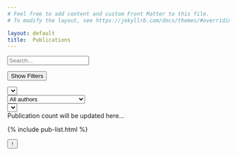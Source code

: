 ```yaml
---
# Feel free to add content and custom Front Matter to this file.
# To modify the layout, see https://jekyllrb.com/docs/themes/#overriding-theme-defaults

layout: default
title:  Publications
---
```



<div class="publications">

<div class="search-and-filter-panel">
   <!-- Search Bar and Reset Button -->
  <div class="search-bar">
    <input type="text" id="search-bar" placeholder="Search..." />
    <div id="reset-all-filters"></div>
  </div>

  <!-- Filter Panel -->
  <button id="filter-toggle-button">Show Filters</button>
  <div class="filter-panel">
    <!-- Filter by Year -->
    <div class="filter-container">
      <div class="select-container">
        <select id="year-filter">
          <!-- Years will be added here dynamically -->
        </select>
      </div>
    </div>
    <!-- Filter by Author -->
    <div class="filter-container">
      <div class="select-container">
        <select id="author-filter">
            <option value="">All authors</option>
            <option value="Rolf Backofen">Rolf Backofen</option>
            <option value="Alexander Mitrofanov">Alexander Mitrofanov</option>
            <option value="Alireza Heidari">Alireza Heidari</option>
            <option value="Anika Erxleben">Anika Erxleben</option>
            <option value="Anup Kumar">Anup Kumar</option>
            <option value="Berenice Batut">Bérénice Batut</option>
            <option value="Björn Grüning">Björn Grüning</option>
            <option value="David López Tabernero">David López Tabernero</option>
            <option value="Dilmurat Yusuf">Dilmurat Yusuf</option>
            <option value="Dominik Rabsch">Dominik Rabsch</option>
            <option value="Engy Nasr">Engy Nasr</option>
            <option value="José Manuel Dominguez">José Manuel Dominguez</option>
            <option value="Omer S. Alkhnbashi">Omer S. Alkhnbashi</option>
            <option value="Martin Raden">Martin Raden, nee Mann</option>
            <option value="Michael Uhl">Michael Uhl</option>
            <option value="Paul Zierep">Paul Zierep</option>
            <option value="Pavankumar Videm">Pavankumar Videm</option>
            <option value="Rick Gelhausen">Rick Gelhausen</option>
            <option value="Sanjay Kumar Srikakulam">Sanjay Kumar Srikakulam</option>
            <option value="Sebastian Schaaf">Sebastian Schaaf</option>
            <option value="Stefan Mautner">Stefan Mautner</option>
            <option value="Sven Hauns">Sven Hauns</option>
            <option value="Teresa Müller">Teresa Müller</option>
            <option value="Van Dinh Tran">Van Dinh Tran</option>
        </select>
      </div>
    </div>
    <!-- Filter by Type -->
    <div class="filter-container">
      <div class="select-container">
        <select id="type-filter">
          <!-- Types will be added here dynamically -->
        </select>
      </div>
    </div>
  </div>
  <!-- Publication Count -->
  <div id="publication-count">Publication count will be updated here...</div>

</div>

  <!-- Publication List -->
  {% include pub-list.html %}

  <button id="back-to-top" title="Back to top">↑</button>
</div>
